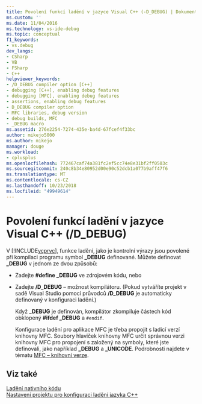 ```yaml
---
title: Povolení funkcí ladění v jazyce Visual C++ (-D_DEBUG) | Dokumentace Microsoftu
ms.custom: ''
ms.date: 11/04/2016
ms.technology: vs-ide-debug
ms.topic: conceptual
f1_keywords:
- vs.debug
dev_langs:
- CSharp
- VB
- FSharp
- C++
helpviewer_keywords:
- /D_DEBUG compiler option [C++]
- debugging [C++], enabling debug features
- debugging [MFC], enabling debug features
- assertions, enabling debug features
- D_DEBUG compiler option
- MFC libraries, debug version
- debug builds, MFC
- _DEBUG macro
ms.assetid: 276e2254-7274-435e-ba4d-67fcef4f33bc
author: mikejo5000
ms.author: mikejo
manager: douge
ms.workload:
- cplusplus
ms.openlocfilehash: 772467caf74a381fc2ef5cc74e8e31bf2ff0503c
ms.sourcegitcommit: 240c8b34e80952d00e90c52dcb1a077b9aff47f6
ms.translationtype: MT
ms.contentlocale: cs-CZ
ms.lasthandoff: 10/23/2018
ms.locfileid: "49949614"
---
```

# <a name="enabling-debug-features-in-visual-c-ddebug"></a>Povolení funkcí ladění v jazyce Visual C++ (/D_DEBUG)
V [!INCLUDE[vcprvc](../code-quality/includes/vcprvc_md.md)], funkce ladění, jako je kontrolní výrazy jsou povolené při kompilaci programu symbol **_DEBUG** definované. Můžete definovat **_DEBUG** v jednom ze dvou způsobů:  
  
- Zadejte **#define _DEBUG** ve zdrojovém kódu, nebo  
  
- Zadejte **/D_DEBUG** – možnost kompilátoru. (Pokud vytváříte projekt v sadě Visual Studio pomocí průvodců **/D_DEBUG** je automaticky definovaný v konfiguraci ladění.)  
  
  Když **_DEBUG** je definován, kompilátor zkompiluje částech kód obklopený **#ifdef _DEBUG** a `#endif`.  
  
  Konfigurace ladění pro aplikace MFC je třeba propojit s ladicí verzí knihovny MFC. Soubory hlaviček knihovny MFC určit správnou verzi knihovny MFC pro propojení s založený na symboly, které jste definovali, jako například **_DEBUG** a **_UNICODE**. Podrobnosti najdete v tématu [MFC – knihovní verze](/cpp/mfc/mfc-library-versions).  
  
## <a name="see-also"></a>Viz také  
 [Ladění nativního kódu](../debugger/debugging-native-code.md)   
 [Nastavení projektu pro konfiguraci ladění jazyka C++](../debugger/project-settings-for-a-cpp-debug-configuration.md)